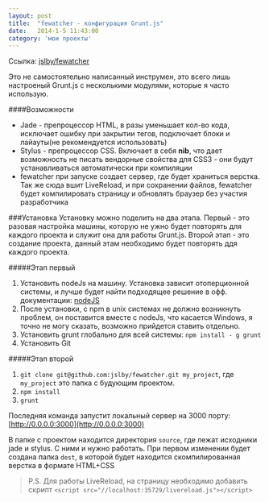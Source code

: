 ```yaml
---
layout: post
title:  "fewatcher - конфигурация Grunt.js"
date:   2014-1-5 11:43:00
category: 'мои проекты'
---
```


Ссылка: [jslby/fewatcher](https://github.com/jslby/fewatcher)

Это не самостоятельно написанный инструмен, это всего лишь настроеный Grunt.js с несколькими модулями, которые я часто использую.

####Возможности

* Jade - препроцессор HTML, в разы уменьшает кол-во кода, исключает ошибку при закрытии тегов, подключает блоки и лайауты(не рекомендуется использовать)
* Stylus - препроцессор CSS. Включает в себя **nib**, что дает возможность не писать вендорные свойства для CSS3 - они будут устанавливаться автоматически при компиляции
* fewatcher при запуске создает сервер, где будет храниться верстка. Так же сюда вшит LiveReload, и при сохранении файлов, fewatcher будет компилировать страницу и обновлять браузер без участия разработчика

###Установка
Установку можно поделить на два этапа. Первый - это разовая настройка машины, которую не ужно будет повторять для каждого проекта и служит она для работы Grunt.js.
Второй этап - это создание проекта, данный этам необходимо будет повторять ддя каждого проекта.

#####Этап первый

1. Установить nodeJs на машину. Установка зависит отоперционной системы, и лучше будет найти подходящее решение в офф. документации: [nodeJS](http://nodejs.org/download)
2. После установки, c npm в unix системах не должно возникнуть проблем, он поставится вместе с nodeJs, что касается Windows, я точно не могу сказать, возможно прийдется ставить отдельно.
3. Установить grunt глобально для всей системы: `npm install - g grunt`
4. Установить Git

#####Этап второй
1. `git clone git@github.com:jslby/fewatcher.git my_project`, где `my_project` это папка с будующим проектом.
2. `npm install`
3. `grunt`

Последняя команда запустит локальный сервер на 3000 порту: [http://0.0.0.0:3000](http://0.0.0.0:3000)

В папке с проектом находится директория `source`, где лежат исходники jade и stylus. С ними и нужно работать. При первом изменении будет создана папка `dest`, в которой будет находится скомпилированная верстка в формате HTML+CSS

> P.S. Для работы LiveReload, на страницу необходимо добавить скрипт
> `<script src="//localhost:35729/livereload.js"></script>`
